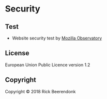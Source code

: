 # Security

## Test

- Website security test by [Mozilla Observatory](https://observatory.mozilla.org)

## License

European Union Public Licence version 1.2

## Copyright

Copyright © 2018 Rick Beerendonk
